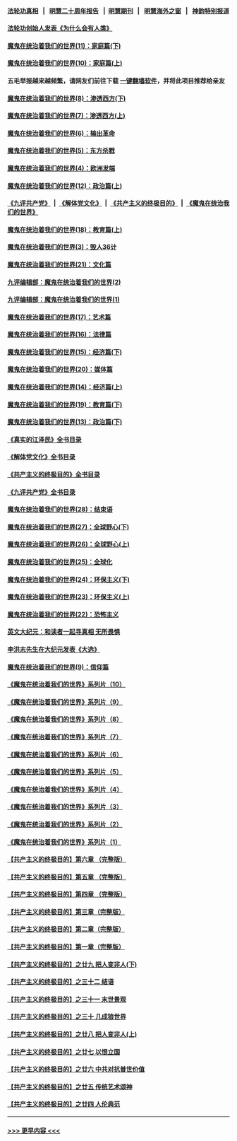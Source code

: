 #### [法轮功真相](https://github.com/gfw-breaker/truth/blob/master/README.md?t=0) &nbsp;&nbsp;|&nbsp;&nbsp; [明慧二十周年报告](https://github.com/gfw-breaker/mh-reports/blob/master/README.md?t=0) &nbsp;&nbsp;|&nbsp;&nbsp;[明慧期刊](https://github.com/gfw-breaker/mh-qikan) &nbsp;&nbsp;|&nbsp;&nbsp; [明慧海外之窗](https://github.com/gfw-breaker/mh-news/blob/master/README.md?t=0) &nbsp;&nbsp;|&nbsp;&nbsp; [神韵特别报道](https://github.com/gfw-breaker/mh-news/blob/master/shenyun.md?t=0)
#### [法轮功创始人发表《为什么会有人类》](../pages/nsc422/n13912117.md?t=01230043) 
#### [魔鬼在统治着我们的世界(11)：家庭篇(下)](../pages/nsc422/n10440961.md?t=01230043) 
#### [魔鬼在统治着我们的世界(10)：家庭篇(上)](../pages/nsc422/n10435448.md?t=01230043) 
#### 五毛举报越来越频繁，请网友们前往下载 [一键翻墙软件](https://github.com/gfw-breaker/ssr-accounts)，并将此项目推荐给亲友
#### [魔鬼在统治着我们的世界(8)：渗透西方(下)](../pages/nsc422/n10429603.md?t=01230043) 
#### [魔鬼在统治着我们的世界(7)：渗透西方(上)](../pages/nsc422/n10426013.md?t=01230043) 
#### [魔鬼在统治着我们的世界(6)：输出革命](../pages/nsc422/n10421536.md?t=01230043) 
#### [魔鬼在统治着我们的世界(5)：东方杀戮](../pages/nsc422/n10417707.md?t=01230043) 
#### [魔鬼在统治着我们的世界(4)：欧洲发端](../pages/nsc422/n10414890.md?t=01230043) 
#### [魔鬼在统治着我们的世界(12)：政治篇(上)](../pages/nsc422/n10444576.md?t=01230043) 
#### [《九评共产党》](https://github.com/begood0513/9ping.md/blob/master/README.md) &nbsp;|&nbsp; [《解体党文化》](../../../../jtdwh.md/blob/master/README.md)  &nbsp;|&nbsp; [《共产主义的终极目的》](../../../../gczydzjmd.md/blob/master/README.md) &nbsp;|&nbsp; [《魔鬼在统治我们的世界》](../../../../mgztzwmdsj.md/blob/master/README.md) 
#### [魔鬼在统治着我们的世界(18)：教育篇(上)](../pages/nsc422/n10526970.md?t=01230043) 
#### [魔鬼在统治着我们的世界(3)：毁人36计](../pages/nsc422/n10411583.md?t=01230043) 
#### [魔鬼在统治着我们的世界(21)：文化篇](../pages/nsc422/n10597706.md?t=01230043) 
#### [九评编辑部：魔鬼在统治着我们的世界(2)](../pages/nsc422/n10410036.md?t=01230043) 
#### [九评编辑部：魔鬼在统治着我们的世界(1)](../pages/nsc422/n10406825.md?t=01230043) 
#### [魔鬼在统治着我们的世界(17)：艺术篇](../pages/nsc422/n10499093.md?t=01230043) 
#### [魔鬼在统治着我们的世界(16)：法律篇](../pages/nsc422/n10485969.md?t=01230043) 
#### [魔鬼在统治着我们的世界(15)：经济篇(下)](../pages/nsc422/n10469975.md?t=01230043) 
#### [魔鬼在统治着我们的世界(20)：媒体篇](../pages/nsc422/n10586579.md?t=01230043) 
#### [魔鬼在统治着我们的世界(14)：经济篇(上)](../pages/nsc422/n10457370.md?t=01230043) 
#### [魔鬼在统治着我们的世界(19)：教育篇(下)](../pages/nsc422/n10564808.md?t=01230043) 
#### [魔鬼在统治着我们的世界(13)：政治篇(下)](../pages/nsc422/n10448270.md?t=01230043) 
#### [《真实的江泽民》全书目录](../pages/nsc422/n13721399.md?t=01230043) 
#### [《解体党文化》全书目录](../pages/nsc422/n13721157.md?t=01230043) 
#### [《共产主义的终极目的》全书目录](../pages/nsc422/n13721048.md?t=01230043) 
#### [《九评共产党》全书目录](../pages/nsc422/n13708085.md?t=01230043) 
#### [魔鬼在统治着我们的世界(28)：结束语](../pages/nsc422/n10936246.md?t=01230043) 
#### [魔鬼在统治着我们的世界(27)：全球野心(下)](../pages/nsc422/n10928319.md?t=01230043) 
#### [魔鬼在统治着我们的世界(26)：全球野心(上)](../pages/nsc422/n10900318.md?t=01230043) 
#### [魔鬼在统治着我们的世界(25)：全球化](../pages/nsc422/n10788205.md?t=01230043) 
#### [魔鬼在统治着我们的世界(24)：环保主义(下)](../pages/nsc422/n10695307.md?t=01230043) 
#### [魔鬼在统治着我们的世界(23)：环保主义(上)](../pages/nsc422/n10688613.md?t=01230043) 
#### [魔鬼在统治着我们的世界(22)：恐怖主义](../pages/nsc422/n10614727.md?t=01230043) 
#### [英文大纪元：和读者一起寻真相 无所畏惧](../pages/nsc422/n12542027.md?t=01230043) 
#### [李洪志先生在大纪元发表《大选》](../pages/nsc422/n12534746.md?t=01230043) 
#### [魔鬼在统治着我们的世界(9)：信仰篇](../pages/nsc422/n10432159.md?t=01230043) 
#### [《魔鬼在统治着我们的世界》系列片（10）](../pages/nsc422/n12292670.md?t=01230043) 
#### [《魔鬼在统治着我们的世界》系列片（9）](../pages/nsc422/n12290859.md?t=01230043) 
#### [《魔鬼在统治着我们的世界》系列片（8）](../pages/nsc422/n12287445.md?t=01230043) 
#### [《魔鬼在统治着我们的世界》系列片（7）](../pages/nsc422/n12283425.md?t=01230043) 
#### [《魔鬼在统治着我们的世界》系列片（6）](../pages/nsc422/n12282314.md?t=01230043) 
#### [《魔鬼在统治着我们的世界》系列片（5）](../pages/nsc422/n12281419.md?t=01230043) 
#### [《魔鬼在统治着我们的世界》系列片（4）](../pages/nsc422/n12274024.md?t=01230043) 
#### [《魔鬼在统治着我们的世界》系列片（3）](../pages/nsc422/n12271322.md?t=01230043) 
#### [《魔鬼在统治着我们的世界》系列片（2）](../pages/nsc422/n12269049.md?t=01230043) 
#### [《魔鬼在统治着我们的世界》系列片（1）](../pages/nsc422/n12267575.md?t=01230043) 
#### [【共产主义的终极目的】第六章 （完整版）](../pages/nsc422/n11428913.md?t=01230043) 
#### [【共产主义的终极目的】第五章 （完整版）](../pages/nsc422/n11428912.md?t=01230043) 
#### [【共产主义的终极目的】第四章 （完整版）](../pages/nsc422/n11428907.md?t=01230043) 
#### [【共产主义的终极目的】第三章（完整版）](../pages/nsc422/n11428848.md?t=01230043) 
#### [【共产主义的终极目的】第二章（完整版）](../pages/nsc422/n11428831.md?t=01230043) 
#### [【共产主义的终极目的】第一章（完整版）](../pages/nsc422/n11417651.md?t=01230043) 
#### [【共产主义的终极目的】之廿九 把人变非人(下)](../pages/nsc422/n11344140.md?t=01230043) 
#### [【共产主义的终极目的】之三十二 结语](../pages/nsc422/n11360535.md?t=01230043) 
#### [【共产主义的终极目的】之三十一 末世景观](../pages/nsc422/n11351129.md?t=01230043) 
#### [【共产主义的终极目的】之三十 几成狼世界](../pages/nsc422/n11348280.md?t=01230043) 
#### [【共产主义的终极目的】之廿八 把人变非人(上)](../pages/nsc422/n11340492.md?t=01230043) 
#### [【共产主义的终极目的】之廿七 以恨立国](../pages/nsc422/n11336944.md?t=01230043) 
#### [【共产主义的终极目的】之廿六 中共对抗普世价值](../pages/nsc422/n11324785.md?t=01230043) 
#### [【共产主义的终极目的】之廿五 传统艺术颂神](../pages/nsc422/n11296396.md?t=01230043) 
#### [【共产主义的终极目的】之廿四 人伦典范](../pages/nsc422/n11296397.md?t=01230043) 

----
#### [ >>> 更早内容 <<< ](../indexes/nsc422-earlier.md)
